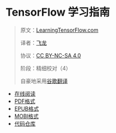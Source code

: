 # TensorFlow 学习指南

> 原文：[LearningTensorFlow.com](https://learningtensorflow.com)
> 
> 译者：[飞龙](https://github.com/wizardforcel)
> 
> 协议：[CC BY-NC-SA 4.0](http://creativecommons.org/licenses/by-nc-sa/4.0/)
>
> 阶段：精细校对（4）
> 
> 自豪地采用[谷歌翻译](https://translate.google.cn/)

+ [在线阅读](https://www.gitbook.com/book/wizardforcel/learning-tf/details)
+ [PDF格式](https://www.gitbook.com/download/pdf/book/wizardforcel/learning-tf)
+ [EPUB格式](https://www.gitbook.com/download/epub/book/wizardforcel/learning-tf)
+ [MOBI格式](https://www.gitbook.com/download/mobi/book/wizardforcel/learning-tf)
+ [代码仓库](https://github.com/apachecn/learning-tf-zh)
